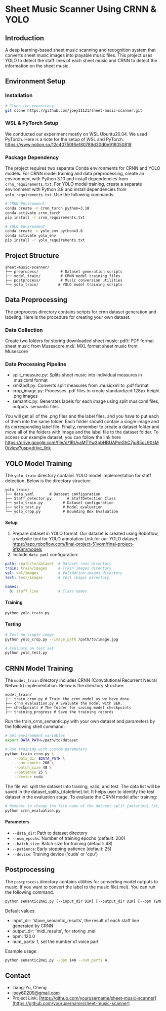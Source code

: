 # Sheet Music Scanner Using CRNN & YOLO

## Introduction
A deep learning-based sheet music scanning and recognition system that converts sheet music images into playable music files.
This project  uses YOLO to detect the staff lines of each sheet music and CRNN to detect the information on the sheet music. 

## Environment Setup
### Installation

```bash
# Clone the repository
git clone https://github.com/joey11121/sheet-music-scanner.git
```
### WSL & PyTorch Setup
We conducted our experiment mostly on WSL Ubuntu20.04. We used PyTorch. Here is a note for the setup of WSL and PyTorch. 
https://www.notion.so/12c40750f6e180789d30d0e918050818
### Package Dependency
The project requires two separate Conda environments for CRNN and YOLO models. For CRNN model training and data preprocessing, create an environment with Python 3.10 and install dependencies from `crnn_requirements.txt`. For YOLO model training, create a separate environment with Python 3.8 and install dependencies from `yolo_requirements.txt`. Use the following commands:

```bash
# CRNN Environment
conda create -n crnn_torch python=3.10
conda activate crnn_torch
pip install -r crnn_requirements.txt

# YOLO Environment  
conda create -n yolo_env python=3.8
conda activate yolo_env
pip install -r yolo_requirements.txt
```
## Project Structure
```
sheet-music-scanner/
├── preprocess/          # Dataset generation scripts
├── model_train/         # CRNN model training files
├── postprocess/         # Music conversion utilities
└── yolo_train/         # YOLO model training scripts
```

## Data Preprocessing
The preprocess directory contains scripts for crnn dataset generation and labeling. Here is the procedure for creating your own dataset. 

### Data Collection
Create two folders for storing downloaded sheet music:
pdf/: PDF format sheet music from Musescore
mxl/: MXL format sheet music from Musescore

### Data Processing Pipeline
* split_measure.py: Splits sheet music into individual measures in .musicxml format
* xml2pdf.py: Converts split measures from .musicxml to .pdf format
* crop_image.py: Processes .pdf files to create standardized 128px height .png images
* semantic.py: Generates labels for each image using split musicxml files, outputs .semantic files

You will get all of the .png files and the label files, and you have to put each of them into the same folder. Each folder should contain a single image and its corresponding label file. Finally, remember to create a dataset folder and move all of the folders with image and the label file to the dataset folder. 
To access our example dataset, you can follow the link here
https://drive.google.com/file/d/1RUyaMTYw3pbHBUAPmGhC7juB5oL9XsM0/view?usp=drive_link
## YOLO Model Training

The `yolo_train` directory contains YOLO model implementation for staff detection. Below is the directory structure
```
yolo_train/
├── data.yaml       # Dataset configuration
├── Staff_detector.py       # StaffDetection Class
├── yolo_train.py         # Dataset configuration
├── yolo_test.py          # Model evaluation
└── yolo_crop.py          # Bounding Box Evaluation
```
#### Setup
1. Prepare dataset in YOLO format. Our dataset is created using Roboflow, a website tool for YOLO annotation
Link for our YOLO dataset: https://app.roboflow.com/final-project-51vom/final-project-8fk6m/models
2. Include `data.yaml` configuration:
```yaml
path: /path/to/dataset  # Dataset root directory
train: train/images     # Train images directory
val: val/images         # Validation images directory
test: test/images       # Test images directory

names:
  0: staff_line         # Class names
```

#### Training
```bash
python yolo_train.py
```

#### Testing
```bash
# Test on single image
python yolo_crop.py --image_path /path/to/image.jpg

# Evaluate on test set
python yolo_test.py
```




## CRNN Model Training
The `model_train` directory includes CRNN (Convolutional Recurrent Neural Network) implementation. Below is the directory structure:
```
model_train/
├── train_crnn.py # Train the crnn model as we have done. 
├── crnn_evaluation.py # Evaluate the model with SER. 
├── checkpoints # The folder for saving model checkpoints
├── training_progress # Save the training records

```
Run the train_crnn_semantic.py with your own dataset and parameters by the following shell command:
```bash
# Set environment variables
export DATA_PATH=/path/to/dataset

# Run training with custom parameters
python train_crnn.py \
    --data_dir $DATA_PATH \
    --num_epochs 200 \
    --batch_size 48 \
    --patience 25 \
    --device cuda
```
The file will split the dataset into training, valid, and test. The data list will be saved in the dataset_splits_{datetime}.txt. It helps user to identify the test dataset in the evaluation stage. To evaluate the CRNN model after training: 
```bash
# Remeber to change the file name of the dataset_split_{datetime}.txt, model checkpoint, and the directory of your testdataset. 
python crnn_evaluation.py
```

#### Parameters
* `--data_dir`: Path to dataset directory
* `--num_epochs`: Number of training epochs (default: 200)
* `--batch_size`: Batch size for training (default: 48)
* `--patience`: Early stopping patience (default: 25)
* `--device`: Training device ('cuda' or 'cpu')




## Postprocessing
The `postprocess` directory contains utilities for converting model outputs to music. 
If you want to convert the label to the music file(.mei). You can run the following command. 

```bash
python semantic2mei.py [--input_dir DIR] [--output_dir DIR] [--bpm TEMPO] [--num_parts PARTS]
```

Default values:
- input_dir: 'stave_semantic_results', the result of each staff line generated by CRNN
- output_dir: 'midi_results', for storing .mei
- bpm: 120.0
- num_parts: 1, set the number of voice part 

Example usage:
```bash
python semantic2mei.py --bpm 140 --num_parts 4
```


## Contact
- Liang-Yu, Cheng
- joey60209@gmail.com
- Project Link: [https://github.com/yourusername/sheet-music-scanner](https://github.com/yourusername/sheet-music-scanner)

